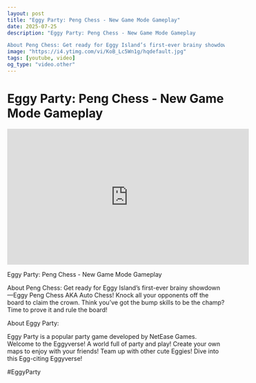 ```yaml
---
layout: post
title: "Eggy Party: Peng Chess - New Game Mode Gameplay"
date: 2025-07-25
description: "Eggy Party: Peng Chess - New Game Mode Gameplay

About Peng Chess: Get ready for Eggy Island’s first-ever brainy showdown—Eggy Peng Chess AKA Auto Chess..."
image: "https://i4.ytimg.com/vi/KoB_Lc5Wn1g/hqdefault.jpg"
tags: [youtube, video]
og_type: "video.other"
---
```


<script type="application/ld+json">
{
  "@context": "http://schema.org",
  "@type": "VideoObject",
  "name": "Eggy Party: Peng Chess - New Game Mode Gameplay",
  "description": "Eggy Party: Peng Chess - New Game Mode Gameplay\n\nAbout Peng Chess: Get ready for Eggy Island\u2019s first-ever brainy showdown\u2014Eggy Peng Chess AKA Auto Chess! Knock all your opponents off the board to claim the crown. Think you\u2019ve got the bump skills to be the champ? Time to prove it and rule the board! \n\nAbout Eggy Party:\n\nEggy Party is a popular party game developed by NetEase Games. Welcome to the Eggyverse! A world full of party and play! Create your own maps to enjoy with your friends! Team up with other cute Eggies! Dive into this Egg-citing Eggyverse!\n\n#EggyParty",
  "thumbnailUrl": "https://i4.ytimg.com/vi/KoB_Lc5Wn1g/hqdefault.jpg",
  "uploadDate": "2025-07-25T06:24:50",
  "embedUrl": "https://www.youtube.com/embed/KoB_Lc5Wn1g",
  "publisher": {
    "@type": "Person",
    "name": "Celo Zaga"
  },
  "mainEntityOfPage": {
    "@type": "WebPage",
    "@id": "https://celozaga.github.io/2025/07/25/eggy-party:-peng-chess---new-game-mode-gameplay-KoB_Lc5Wn1g.html"
  },
  "duration": "PT0M0S"
}
</script>

<script type="application/ld+json">
{
  "@context": "http://schema.org",
  "@type": "BlogPosting",
  "headline": "Eggy Party: Peng Chess - New Game Mode Gameplay",
  "image": "https://i4.ytimg.com/vi/KoB_Lc5Wn1g/hqdefault.jpg",
  "publisher": {
    "@type": "Person",
    "name": "Celo Zaga"
  },
  "url": "https://celozaga.github.io/2025/07/25/eggy-party:-peng-chess---new-game-mode-gameplay-KoB_Lc5Wn1g.html",
  "datePublished": "2025-07-25T06:24:50",
  "dateCreated": "2025-07-25T06:24:50",
  "dateModified": "2025-07-25T06:24:50",
  "description": "Eggy Party: Peng Chess - New Game Mode Gameplay\n\nAbout Peng Chess: Get ready for Eggy Island\u2019s first-ever brainy showdown\u2014Eggy Peng Chess AKA Auto Chess...",
  "author": {
    "@type": "Person",
    "name": "Celo Zaga"
  },
  "mainEntityOfPage": {
    "@type": "WebPage",
    "@id": "https://celozaga.github.io/2025/07/25/eggy-party:-peng-chess---new-game-mode-gameplay-KoB_Lc5Wn1g.html"
  }
}
</script>

<h1 class="youtube-post-title">Eggy Party: Peng Chess - New Game Mode Gameplay</h1>

<iframe width="560" height="315" src="https://www.youtube.com/embed/KoB_Lc5Wn1g" class="youtube-post-embed" frameborder="0" allowfullscreen></iframe>

<p class="youtube-post-description">Eggy Party: Peng Chess - New Game Mode Gameplay

About Peng Chess: Get ready for Eggy Island’s first-ever brainy showdown—Eggy Peng Chess AKA Auto Chess! Knock all your opponents off the board to claim the crown. Think you’ve got the bump skills to be the champ? Time to prove it and rule the board! 

About Eggy Party:

Eggy Party is a popular party game developed by NetEase Games. Welcome to the Eggyverse! A world full of party and play! Create your own maps to enjoy with your friends! Team up with other cute Eggies! Dive into this Egg-citing Eggyverse!

#EggyParty</p>
